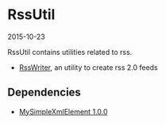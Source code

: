 RssUtil
===============
2015-10-23



RssUtil contains utilities related to rss.


- [RssWriter](https://github.com/lingtalfi/RssUtil/tree/master/RssWriter), an utility to create rss 2.0 feeds



Dependencies
------------------

- [MySimpleXmlElement 1.0.0](https://github.com/lingtalfi/MySimpleXmlElement)
